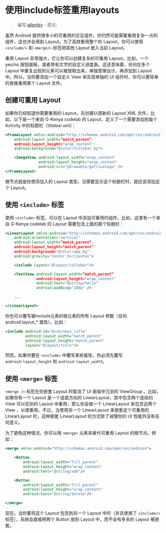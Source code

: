 # 使用include标签重用layouts

> 编写:[allenlsy](https://github.com/allenlsy) - 原文:

虽然 Android 提供很多小的可重用的交互组件，你仍然可能需要重用复杂一点的组件，这也许会用到 Layout。为了高效重用整个的 Layout，你可以使用 `<include/>` 和 `<merge/>` 标签把其他 Layout 嵌入当前 Layout。

重用 Layout 非常强大，它让你可以创建复杂的可重用 Layout。比如，一个 yes/no 按钮面板，或者带有文字的自定义进度条。这还意味着，任何在多个 Layout 中重复出现的元素可以被提取出来，单独管理设计，再添加到 Layout 中。所以，当你要添加一个自定义 View 来实现单独的 UI 组件时，你可以更简单的直接重用某个 Layout 文件。

## 创建可重用 Layout

如果你已经知道你需要重用的 Layout，先创建以德新的 Layout XML 文件。比如，以下是一个来自 G-Kenya codelab 的 Layout，定义了一个需要添加到每个 Activity 中的标题栏（titlebar.xml)：

```xml
<FrameLayout xmlns:android="http://schemas.android.com/apk/res/android"
    android:layout_width=”match_parent”
    android:layout_height="wrap_content"
    android:background="@color/titlebar_bg">

    <ImageView android:layout_width="wrap_content"
               android:layout_height="wrap_content"
               android:src="@drawable/gafricalogo" />
</FrameLayout>
```

根节点就是你想添加入的 Layout 类型。当需要显示这个标题栏时，就应该添加这个 Layout。

## 使用 `<include>` 标签

使用 `<include>` 标签，可以在 Layout 中添加可重用的组件。比如，这里有一个来自 G-Kenya codelab 的 Layout 需要包含上面的那个标题栏：

```xml
<LinearLayout xmlns:android="http://schemas.android.com/apk/res/android"
    android:orientation="vertical"
    android:layout_width=”match_parent”
    android:layout_height=”match_parent”
    android:background="@color/app_bg"
    android:gravity="center_horizontal">

    <include layout="@layout/titlebar"/>

    <TextView android:layout_width=”match_parent”
              android:layout_height="wrap_content"
              android:text="@string/hello"
              android:padding="10dp" />

    ...

</LinearLayout>
```

你也可以覆写被include元素的根元素的所有 Layout 参数（任何 android:layout_* 属性）。比如：

```xml
<include android:id="@+id/news_title"
         android:layout_width="match_parent"
         android:layout_height="match_parent"
         layout="@layout/title"/>
```

然而，如果你要在 `<include>` 中覆写某些属性，你必须先覆写 `android:layout_height` 和 `android:layout_width`。

## 使用 `<merge>` 标签

`<merge />` 标签在你嵌套 Layout 时取消了 UI 层级中冗余的 ViewGroup 。比如，如果你有一个 Layout 是一个竖直方向的 LinearLayout，其中包含两个连续的 View 可以在别的 Layout 中重用，那么你会做一个 LinearLayout 来包含这两个 View ，以便重用。不过，当使用另一个 LinearLayout 来嵌套这个可重用的 LinearLayout 时，这种嵌套 LinearLayout 的方式除了减慢你的 UI 性能外没有任何意义。

为了避免这种情况，你可以用 `<merge>` 元素来替代可重用 Layout 的根节点。例如：

```xml
<merge xmlns:android="http://schemas.android.com/apk/res/android">

    <Button
        android:layout_width="fill_parent"
        android:layout_height="wrap_content"
        android:text="@string/add"/>

    <Button
        android:layout_width="fill_parent"
        android:layout_height="wrap_content"
        android:text="@string/delete"/>

</merge>
```

现在，当你要将这个 Layout 包含到另一个 Layout 中时（并且使用了 `<include/>` 标签），系统会直接把两个 Button 放到 Layout 中，而不会有多余的 Layout 被嵌套。
